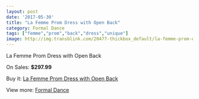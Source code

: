 ```yaml
---
layout: post
date: '2017-05-30'
title: "La Femme Prom Dress with Open Back"
category: Formal Dance
tags: ["femme","prom","back","dress","unique"]
image: http://img.transblink.com/20477-thickbox_default/la-femme-prom-dress-with-open-back.jpg
---
```

La Femme Prom Dress with Open Back

On Sales: **$297.99**
<a href="https://www.transblink.com/en/formal-dance/6469-la-femme-prom-dress-with-open-back.html"><amp-img layout="responsive" width="600" height="600" src="//img.transblink.com/20477-thickbox_default/la-femme-prom-dress-with-open-back.jpg" alt="La Femme Prom Dress with Open Back 0" /></a>
<a href="https://www.transblink.com/en/formal-dance/6469-la-femme-prom-dress-with-open-back.html"><amp-img layout="responsive" width="600" height="600" src="//img.transblink.com/20480-thickbox_default/la-femme-prom-dress-with-open-back.jpg" alt="La Femme Prom Dress with Open Back 1" /></a>
<a href="https://www.transblink.com/en/formal-dance/6469-la-femme-prom-dress-with-open-back.html"><amp-img layout="responsive" width="600" height="600" src="//img.transblink.com/20479-thickbox_default/la-femme-prom-dress-with-open-back.jpg" alt="La Femme Prom Dress with Open Back 2" /></a>
<a href="https://www.transblink.com/en/formal-dance/6469-la-femme-prom-dress-with-open-back.html"><amp-img layout="responsive" width="600" height="600" src="//img.transblink.com/20478-thickbox_default/la-femme-prom-dress-with-open-back.jpg" alt="La Femme Prom Dress with Open Back 3" /></a>

Buy it: [La Femme Prom Dress with Open Back](https://www.transblink.com/en/formal-dance/6469-la-femme-prom-dress-with-open-back.html "La Femme Prom Dress with Open Back")

View more: [Formal Dance](https://www.transblink.com/en/6-formal-dance "Formal Dance")